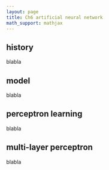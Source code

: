 ```yaml
---
layout: page
title: Ch6 artificial neural network
math_support: mathjax
---
```



## history

blabla

## model

blabla

## perceptron learning

blabla

## multi-layer perceptron

blabla


